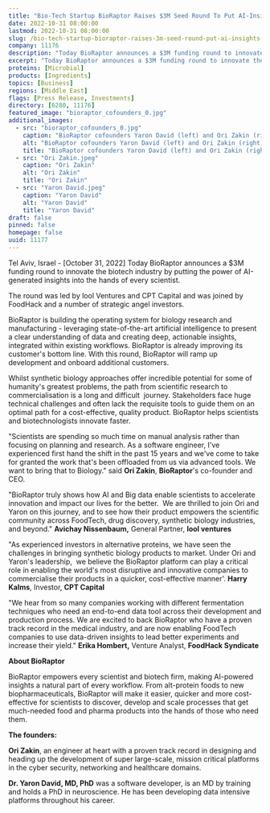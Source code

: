 ```yaml
---
title: "Bio-Tech Startup BioRaptor Raises $3M Seed Round To Put AI-Insights In The Hands of Scientists"
date: 2022-10-31 08:00:00
lastmod: 2022-10-31 08:00:00
slug: /bio-tech-startup-bioraptor-raises-3m-seed-round-put-ai-insights-hands-scientists
company: 11176
description: "Today BioRaptor announces a $3M funding round to innovate the biotech industry by putting the power of AI-generated insights into the hands of every scientist"
excerpt: "Today BioRaptor announces a $3M funding round to innovate the biotech industry by putting the power of AI-generated insights into the hands of every scientist"
proteins: [Microbial]
products: [Ingredients]
topics: [Business]
regions: [Middle East]
flags: [Press Release, Investments]
directory: [6280, 11176]
featured_image: "bioraptor_cofounders_0.jpg"
additional_images:
  - src: "bioraptor_cofounders_0.jpg"
    caption: "BioRaptor cofounders Yaron David (left) and Ori Zakin (right)."
    alt: "BioRaptor cofounders Yaron David (left) and Ori Zakin (right)."
    title: "BioRaptor cofounders Yaron David (left) and Ori Zakin (right)."
  - src: "Ori Zakin.jpeg"
    caption: "Ori Zakin"
    alt: "Ori Zakin"
    title: "Ori Zakin"
  - src: "Yaron David.jpeg"
    caption: "Yaron David"
    alt: "Yaron David"
    title: "Yaron David"
draft: false
pinned: false
homepage: false
uuid: 11177
---
```

Tel Aviv, Israel - \[October 31, 2022\] Today BioRaptor announces a \$3M
funding round to innovate the biotech industry by putting the power of
AI-generated insights into the hands of every scientist.

The round was led by lool Ventures and CPT Capital and was joined by
FoodHack and a number of strategic angel investors.

BioRaptor is building the operating system for biology research and
manufacturing - leveraging state-of-the-art artificial intelligence to
present a clear understanding of data and creating deep, actionable
insights, integrated within existing workflows. BioRaptor is already
improving its customer's bottom line. With this round, BioRaptor will
ramp up development and onboard additional customers.

Whilst synthetic biology approaches offer incredible potential for some
of humanity's greatest problems, the path from scientific research to
commercialisation is a long and difficult  journey. Stakeholders face
huge technical challenges and often lack the requisite tools to guide
them on an optimal path for a cost-effective, quality product. BioRaptor
helps scientists and biotechnologists innovate faster.

"Scientists are spending so much time on manual analysis rather than
focusing on planning and research. As a software engineer, I've
experienced first hand the shift in the past 15 years and we've come to
take for granted the work that's been offloaded from us via advanced
tools. We want to bring that to Biology." said **Ori Zakin**,
**BioRaptor**'s co-founder and CEO.

\"BioRaptor truly shows how AI and Big data enable scientists to
accelerate innovation and impact our lives for the better.  We are
thrilled to join Ori and Yaron on this journey, and to see how their
product empowers the scientific community across FoodTech, drug
discovery, synthetic biology industries, and beyond." **Avichay
Nissenbaum,** General Partner, **lool ventures**

"As experienced investors in alternative proteins, we have seen the
challenges in bringing synthetic biology products to market. Under Ori
and Yaron's leadership,  we believe the BioRaptor platform can play a
critical role in enabling the world's most disruptive and innovative
companies to commercialise their products in a quicker, cost-effective
manner'. **Harry Kalms**, Investor, **CPT Capital**

"We hear from so many companies working with different fermentation
techniques who need an end-to-end data tool across their development and
production process. We are excited to back BioRaptor who have a proven
track record in the medical industry, and are now enabling FoodTech
companies to use data-driven insights to lead better experiments and
increase their yield." **Erika Hombert,** Venture Analyst, **FoodHack
Syndicate**

**About BioRaptor** 

BioRaptor empowers every scientist and biotech firm, making AI-powered
insights a natural part of every workflow. From alt-protein foods to new
biopharmaceuticals, BioRaptor will make it easier, quicker and more
cost-effective for scientists to discover, develop and scale processes
that get much-needed food and pharma products into the hands of those
who need them.

**The founders:**

**Ori Zakin**, an engineer at heart with a proven track record in
designing and heading up the development of super large-scale, mission
critical platforms in the cyber security, networking and healthcare
domains.

**Dr. Yaron David, MD, PhD** was a software developer, is an MD by
training and holds a PhD in neuroscience. He has been developing data
intensive platforms throughout his career.
